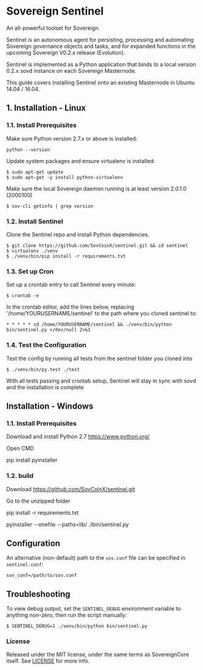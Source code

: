 # Sovereign Sentinel

An all-powerful toolset for Sovereign.

Sentinel is an autonomous agent for persisting, processing and automating Sovereign governance objects and tasks, and for expanded functions in the upcoming Sovereign V0.2.x release (Evolution).

Sentinel is implemented as a Python application that binds to a local version 0.2.x sovd instance on each Sovereign Masternode.

This guide covers installing Sentinel onto an existing Masternode in Ubuntu 14.04 / 16.04.

## 1. Installation - Linux

### 1.1. Install Prerequisites

Make sure Python version 2.7.x or above is installed:

    python --version

Update system packages and ensure virtualenv is installed:

    $ sudo apt-get update
    $ sudo apt-get -y install python-virtualenv

Make sure the local Sovereign daemon running is at least version 2.0.1.0 (2000100)

    $ sov-cli getinfo | grep version

### 1.2. Install Sentinel

Clone the Sentinel repo and install Python dependencies.

    $ git clone https://github.com/SovCoinX/sentinel.git && cd sentinel
    $ virtualenv ./venv
    $ ./venv/bin/pip install -r requirements.txt

### 1.3. Set up Cron

Set up a crontab entry to call Sentinel every minute:

    $ crontab -e

In the crontab editor, add the lines below, replacing '/home/YOURUSERNAME/sentinel' to the path where you cloned sentinel to:

    * * * * * cd /home/YOURUSERNAME/sentinel && ./venv/bin/python bin/sentinel.py >/dev/null 2>&1

### 1.4. Test the Configuration

Test the config by running all tests from the sentinel folder you cloned into

    $ ./venv/bin/py.test ./test

With all tests passing and crontab setup, Sentinel will stay in sync with sovd and the installation is complete

## Installation - Windows

### 1.1. Install Prerequisites

Download and install Python 2.7 https://www.python.org/

Open CMD

pip install pyinstaller

### 1.2. build

Download https://github.com/SovCoinX/sentinel.git

Go to the unzipped folder

pip install -r requirements.txt

pyinstaller --onefile --paths=lib/ ./bin/sentinel.py

## Configuration

An alternative (non-default) path to the `sov.conf` file can be specified in `sentinel.conf`:

    sov_conf=/path/to/sov.conf

## Troubleshooting

To view debug output, set the `SENTINEL_DEBUG` environment variable to anything non-zero, then run the script manually:

    $ SENTINEL_DEBUG=1 ./venv/bin/python bin/sentinel.py

### License

Released under the MIT license, under the same terms as SovereignCore itself. See [LICENSE](LICENSE) for more info.

